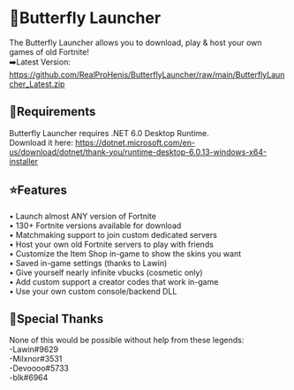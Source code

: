 # 🦋Butterfly Launcher
The Butterfly Launcher allows you to download, play & host your own games of old Fortnite!<br>
➡️Latest Version: https://github.com/RealProHenis/ButterflyLauncher/raw/main/ButterflyLauncher_Latest.zip<br>

## 🚨Requirements
Butterfly Launcher requires .NET 6.0 Desktop Runtime.</br>
Download it here: https://dotnet.microsoft.com/en-us/download/dotnet/thank-you/runtime-desktop-6.0.13-windows-x64-installer

## ⭐Features
• Launch almost ANY version of Fortnite</br>
• 130+ Fortnite versions available for download</br>
• Matchmaking support to join custom dedicated servers</br>
• Host your own old Fortnite servers to play with friends</br>
• Customize the Item Shop in-game to show the skins you want</br>
• Saved in-game settings (thanks to Lawin)</br>
• Give yourself nearly infinite vbucks (cosmetic only)</br>
• Add custom support a creator codes that work in-game</br>
• Use your own custom console/backend DLL</br>

## 💙Special Thanks
None of this would be possible without help from these legends:</br>
-Lawin#9629</br>
-Milxnor#3531</br>
-Devoooo#5733</br>
-blk#6964</br>
